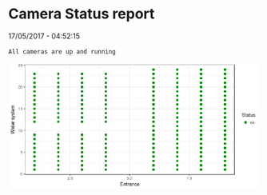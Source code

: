 Camera Status report
================
17/05/2017 - 04:52:15

    All cameras are up and running

![](camreport_files/figure-markdown_github/unnamed-chunk-2-1.png)
